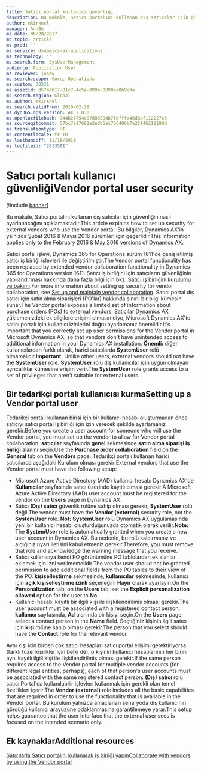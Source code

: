 ```yaml
---
title: Satıcı portal kullanıcı güvenliği
description: Bu makale, Satıcı portalını kullanan dış satıcılar için güvenliğin nasıl ayarlanacağını açıklamaktadır. Bu bilgiler, Dynamics AX'in yalnızca Şubat 2016 &amp; Mayıs 2016 sürümleri için geçerlidir.
author: mkirknel
manager: AnnBe
ms.date: 06/20/2017
ms.topic: article
ms.prod: ''
ms.service: dynamics-ax-applications
ms.technology: ''
ms.search.form: SysUserManagement
audience: Application User
ms.reviewer: josaw
ms.search.scope: Core, Operations
ms.custom: 30231
ms.assetid: 3574db17-81c7-4c5a-999b-0098aa0b9cda
ms.search.region: Global
ms.author: mkirknel
ms.search.validFrom: 2016-02-28
ms.dyn365.ops.version: AX 7.0.0
ms.openlocfilehash: 944b27754e87d80584b7fdfffa46d8af112227e3
ms.sourcegitcommit: 57bc7e17682e2edb5e1766496b7a22f4621819dd
ms.translationtype: HT
ms.contentlocale: tr-TR
ms.lasthandoff: 11/18/2019
ms.locfileid: "2813581"
---
```

# <a name="vendor-portal-user-security"></a><span data-ttu-id="684d2-104">Satıcı portalı kullanıcı güvenliği</span><span class="sxs-lookup"><span data-stu-id="684d2-104">Vendor portal user security</span></span>

[!include [banner](../includes/banner.md)]

<span data-ttu-id="684d2-105">Bu makale, Satıcı portalını kullanan dış satıcılar için güvenliğin nasıl ayarlanacağını açıklamaktadır.</span><span class="sxs-lookup"><span data-stu-id="684d2-105">This article explains how to set up security for external vendors who use the Vendor portal.</span></span> <span data-ttu-id="684d2-106">Bu bilgiler, Dynamics AX'in yalnızca Şubat 2016 &amp; Mayıs 2016 sürümleri için geçerlidir.</span><span class="sxs-lookup"><span data-stu-id="684d2-106">This information applies only to the February 2016 &amp; May 2016 versions of Dynamics AX.</span></span>

<span data-ttu-id="684d2-107">Satıcı portal işlevi, Dynamics 365 for Operations sürüm 1611'de genişletilmiş satıcı iş birliği işlevleri ile değiştirilmiştir.</span><span class="sxs-lookup"><span data-stu-id="684d2-107">The Vendor portal functionality has been replaced by extended vendor collaboration functionality in Dynamics 365 for Operations version 1611.</span></span> <span data-ttu-id="684d2-108">Satıcı iş birliğini için satıcıların güvenliğinin yapılandırması hakkında daha fazla bilgi için bkz. [Satıcı iş birliğini kurulumu ve bakımı](set-up-maintain-vendor-collaboration.md).</span><span class="sxs-lookup"><span data-stu-id="684d2-108">For more information about setting up security for vendor collaboration, see [Set up and maintain vendor collaboration](set-up-maintain-vendor-collaboration.md).</span></span> <span data-ttu-id="684d2-109">Satıcı portal dış satıcı için satın alma siparişleri (PO'lar) hakkında sınırlı bir bilgi kümesini sunar.</span><span class="sxs-lookup"><span data-stu-id="684d2-109">The Vendor portal exposes a limited set of information about purchase orders (POs) to external vendors.</span></span> <span data-ttu-id="684d2-110">Satıcılar Dynamics AX yüklemenizdeki ek bilgilere erişimi olmasın diye, Microsoft Dynamics AX'te satıcı portalı için kullanıcı izinlerini doğru ayarlamanız önemlidir.</span><span class="sxs-lookup"><span data-stu-id="684d2-110">It's important that you correctly set up user permissions for the Vendor portal in Microsoft Dynamics AX, so that vendors don't have unintended access to additional information in your Dynamics AX installation.</span></span> <span data-ttu-id="684d2-111">**Önemli:** diğer kullanıcılardan farklı olarak, harici satıcılarda **SystemUser** rolü olmamalıdır.</span><span class="sxs-lookup"><span data-stu-id="684d2-111">**Important:** Unlike other users, external vendors should not have the **SystemUser** role.</span></span> <span data-ttu-id="684d2-112">**SystemUser** rolü dış kullanıcılar için uygun olmayan ayrıcalıklar kümesine erişim verir.</span><span class="sxs-lookup"><span data-stu-id="684d2-112">The **SystemUser** role grants access to a set of privileges that aren't suitable for external users.</span></span>

## <a name="setting-up-a-vendor-portal-user"></a><span data-ttu-id="684d2-113">Bir tedarikçi portalı kullanıcısı kurma</span><span class="sxs-lookup"><span data-stu-id="684d2-113">Setting up a Vendor portal user</span></span>
<span data-ttu-id="684d2-114">Tedarikçi portalı kullanan birisi için bir kullanıcı hesabı oluşturmadan önce satıcıyı satıcı portal iş birliği için izin verecek şekilde ayarlamanız gerekir.</span><span class="sxs-lookup"><span data-stu-id="684d2-114">Before you create a user account for someone who will use the Vendor portal, you must set up the vendor to allow for Vendor portal collaboration.</span></span> <span data-ttu-id="684d2-115">**satıcılar** sayfasında **genel** sekmesinde **satın alma siparişi iş birliği** alanını seçin.</span><span class="sxs-lookup"><span data-stu-id="684d2-115">Use the **Purchase order collaboration** field on the **General** tab on the **Vendors** page.</span></span> <span data-ttu-id="684d2-116">Tedarikçi portalı kullanan harici satıcılarda aşağıdaki Kurulum olması gerekir:</span><span class="sxs-lookup"><span data-stu-id="684d2-116">External vendors that use the Vendor portal must have the following setup:</span></span>

-   <span data-ttu-id="684d2-117">Microsoft Azure Active Directory (AAD) kullanıcı hesabı Dynamics AX'de **Kullanıcılar** sayfasında satıcı üzerinde kayıtlı olması gerekir.</span><span class="sxs-lookup"><span data-stu-id="684d2-117">A Microsoft Azure Active Directory (AAD) user account must be registered for the vendor on the **Users** page in Dynamics AX.</span></span>
-   <span data-ttu-id="684d2-118">Satıcı **(Dış) satıcı** güvenlik rolüne sahip olması gerekir, **SystemUser** rolü değil.</span><span class="sxs-lookup"><span data-stu-id="684d2-118">The vendor must have the **Vendor (external)** security role, not the **SystemUser** role.</span></span> <span data-ttu-id="684d2-119">**Not:** **SystemUser** rolü Dynamics AX uygulamasında yeni bir kullanıcı hesabı oluşturduğunuzda otomatik olarak verilir.</span><span class="sxs-lookup"><span data-stu-id="684d2-119">**Note:** The **SystemUser** role is automatically granted when you create a new user account in Dynamics AX.</span></span> <span data-ttu-id="684d2-120">Bu nedenle, bu rolü kaldırmanız ve aldığınız uyarı iletisini kabul etmeniz gerekir.</span><span class="sxs-lookup"><span data-stu-id="684d2-120">Therefore, you must remove that role and acknowledge the warning message that you receive.</span></span>
-   <span data-ttu-id="684d2-121">Satıcı kullanıcıya kendi PO görünümüne PO tablolardan ek alanlar eklemek için izni verilmemelidir.</span><span class="sxs-lookup"><span data-stu-id="684d2-121">The vendor user should not be granted permission to add additional fields from the PO tables to their view of the PO.</span></span> <span data-ttu-id="684d2-122">**kişiselleştirme** sekmesinde, **kullanıcılar** sekmesinde, kullanıcı için **açık kişiselleştirme izinli** seçeneğini **Hayır** olarak ayarlayın.</span><span class="sxs-lookup"><span data-stu-id="684d2-122">On the **Personalization** tab, on the **Users** tab, set the **Explicit personalization allowed** option for the user to **No**.</span></span>
-   <span data-ttu-id="684d2-123">Kullanıcı hesabı kayıtlı bir ilgili kişi ile ilişkilendirilmiş olması gerekir.</span><span class="sxs-lookup"><span data-stu-id="684d2-123">The user account must be associated with a registered contact person.</span></span> <span data-ttu-id="684d2-124">**kullanıcı** sayfasında, **Ad** alanında bir kişiyi seçin.</span><span class="sxs-lookup"><span data-stu-id="684d2-124">On the **Users** page, select a contact person in the **Name** field.</span></span> <span data-ttu-id="684d2-125">Seçtiğiniz kişinin ilgili satıcı için **kişi** rolüne sahip olması gerekir.</span><span class="sxs-lookup"><span data-stu-id="684d2-125">The person that you select should have the **Contact** role for the relevant vendor.</span></span>

<span data-ttu-id="684d2-126">Aynı kişi için birden çok satıcı hesapları satıcı portal erişimi gerektiriyorsa (farklı tüzel kişilikler için belki de), o kişinin kullanıcı hesaplarının her birini aynı kayıtlı ilgili kişi ile ilişkilendirilmiş olması gerekir.</span><span class="sxs-lookup"><span data-stu-id="684d2-126">If the same person requires access to the Vendor portal for multiple vendor accounts (for different legal entities, perhaps), each of that person's user accounts must be associated with the same registered contact person.</span></span> <span data-ttu-id="684d2-127">**(Dış) satıcı** rolü satıcı Portal'da kullanılabilir işlevleri kullanmak için gerekli olan temel özellikleri içerir.</span><span class="sxs-lookup"><span data-stu-id="684d2-127">The **Vendor (external)** role includes all the basic capabilities that are required in order to use the functionality that is available in the Vendor portal.</span></span> <span data-ttu-id="684d2-128">Bu kurulum yalnızca amaçlanan senaryoda dış kullanıcının gördüğü kullanıcı arayüzüne odaklanmasına garantilemeye yarar.</span><span class="sxs-lookup"><span data-stu-id="684d2-128">This setup helps guarantee that the user interface that the external user sees is focused on the intended scenario only.</span></span>

<a name="additional-resources"></a><span data-ttu-id="684d2-129">Ek kaynaklar</span><span class="sxs-lookup"><span data-stu-id="684d2-129">Additional resources</span></span>
--------

[<span data-ttu-id="684d2-130">Satıcılarla Satıcı portalını kullanarak iş birliği yapın</span><span class="sxs-lookup"><span data-stu-id="684d2-130">Collaborate with vendors by using the Vendor portal</span></span>](collaborate-vendors-vendor-portal.md)



